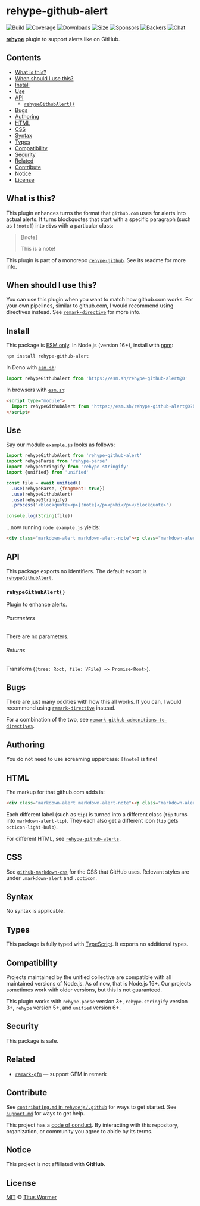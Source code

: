 # rehype-github-alert

[![Build][build-badge]][build]
[![Coverage][coverage-badge]][coverage]
[![Downloads][downloads-badge]][downloads]
[![Size][size-badge]][size]
[![Sponsors][sponsors-badge]][collective]
[![Backers][backers-badge]][collective]
[![Chat][chat-badge]][chat]

**[rehype][]** plugin to support alerts like on GitHub.

## Contents

* [What is this?](#what-is-this)
* [When should I use this?](#when-should-i-use-this)
* [Install](#install)
* [Use](#use)
* [API](#api)
  * [`rehypeGithubAlert()`](#rehypegithubalert)
* [Bugs](#bugs)
* [Authoring](#authoring)
* [HTML](#html)
* [CSS](#css)
* [Syntax](#syntax)
* [Types](#types)
* [Compatibility](#compatibility)
* [Security](#security)
* [Related](#related)
* [Contribute](#contribute)
* [Notice](#notice)
* [License](#license)

## What is this?

This plugin enhances turns the format that `github.com` uses for alerts
into actual alerts.
It turns blockquotes that start with a specific paragraph (such as `[!note]`)
into `div`s with a particular class:

> \[!note]
>
> This is a note!

This plugin is part of a monorepo [`rehype-github`][monorepo].
See its readme for more info.

## When should I use this?

You can use this plugin when you want to match how github.com works.
For your own pipelines,
similar to github.com,
I would recommend using directives instead.
See [`remark-directive`][remark-directive] for more info.

## Install

This package is [ESM only][esm].
In Node.js (version 16+),
install with [npm][]:

```sh
npm install rehype-github-alert
```

In Deno with [`esm.sh`][esmsh]:

```js
import rehypeGithubAlert from 'https://esm.sh/rehype-github-alert@0'
```

In browsers with [`esm.sh`][esmsh]:

```html
<script type="module">
  import rehypeGithubAlert from 'https://esm.sh/rehype-github-alert@0?bundle'
</script>
```

## Use

Say our module `example.js` looks as follows:

```js
import rehypeGithubAlert from 'rehype-github-alert'
import rehypeParse from 'rehype-parse'
import rehypeStringify from 'rehype-stringify'
import {unified} from 'unified'

const file = await unified()
  .use(rehypeParse, {fragment: true})
  .use(rehypeGithubAlert)
  .use(rehypeStringify)
  .process('<blockquote><p>[!note]</p><p>hi</p></blockquote>')

console.log(String(file))
```

…now running `node example.js` yields:

```html
<div class="markdown-alert markdown-alert-note"><p class="markdown-alert-title"><svg class="octicon octicon-info mr-2" viewBox="0 0 16 16" version="1.1" width="16" height="16" aria-hidden="true"><path d="M0 8a8 8 0 1 1 16 0A8 8 0 0 1 0 8Zm8-6.5a6.5 6.5 0 1 0 0 13 6.5 6.5 0 0 0 0-13ZM6.5 7.75A.75.75 0 0 1 7.25 7h1a.75.75 0 0 1 .75.75v2.75h.25a.75.75 0 0 1 0 1.5h-2a.75.75 0 0 1 0-1.5h.25v-2h-.25a.75.75 0 0 1-.75-.75ZM8 6a1 1 0 1 1 0-2 1 1 0 0 1 0 2Z"></path></svg>Note</p><p>hi</p></div>
```

## API

This package exports no identifiers.
The default export is
[`rehypeGithubAlert`][api-rehype-github-alert].

### `rehypeGithubAlert()`

Plugin to enhance alerts.

###### Parameters

There are no parameters.

###### Returns

Transform (`(tree: Root, file: VFile) => Promise<Root>`).

## Bugs

There are just many oddities with how this all works.
If you can,
I would recommend using [`remark-directive`][remark-directive] instead.

For a combination of the two,
see
[`remark-github-admonitions-to-directives`][remark-github-admonitions-etc].

## Authoring

You do not need to use screaming uppercase:
`[!note]` is fine!

## HTML

The markup for that github.com adds is:

```html
<div class="markdown-alert markdown-alert-note"><p class="markdown-alert-title"><svg class="octicon octicon-info mr-2" viewBox="0 0 16 16" version="1.1" width="16" height="16" aria-hidden="true"><path d="M0 8a8 8 0 1 1 16 0A8 8 0 0 1 0 8Zm8-6.5a6.5 6.5 0 1 0 0 13 6.5 6.5 0 0 0 0-13ZM6.5 7.75A.75.75 0 0 1 7.25 7h1a.75.75 0 0 1 .75.75v2.75h.25a.75.75 0 0 1 0 1.5h-2a.75.75 0 0 1 0-1.5h.25v-2h-.25a.75.75 0 0 1-.75-.75ZM8 6a1 1 0 1 1 0-2 1 1 0 0 1 0 2Z"></path></svg>Note</p><p>hi</p></div>
```

Each different label (such as `tip`) is turned into a different class
(`tip` turns into `markdown-alert-tip`).
They each also get a different icon (`tip` gets `octicon-light-bulb`).

For different HTML,
see
[`rehype-github-alerts`][rehype-github-alerts].

## CSS

See [`github-markdown-css`][github-markdown-css] for the CSS that GitHub uses.
Relevant styles are under `.markdown-alert` and `.octicon`.

## Syntax

No syntax is applicable.

## Types

This package is fully typed with [TypeScript][].
It exports no additional types.

## Compatibility

Projects maintained by the unified collective are compatible with all maintained
versions of Node.js.
As of now,
that is Node.js 16+.
Our projects sometimes work with older versions,
but this is not guaranteed.

This plugin works with `rehype-parse` version 3+,
`rehype-stringify` version 3+,
`rehype` version 5+,
and `unified` version 6+.

## Security

This package is safe.

## Related

* [`remark-gfm`](https://github.com/remarkjs/remark-gfm)
  — support GFM in remark

## Contribute

See [`contributing.md` in `rehypejs/.github`][contributing] for ways to get
started.
See [`support.md`][support] for ways to get help.

This project has a [code of conduct][coc].
By interacting with this repository,
organization,
or community you agree to abide by its terms.

## Notice

This project is not affiliated with **GitHub**.

## License

[MIT][license] © [Titus Wormer][author]

<!-- Definitions -->

[build-badge]: https://github.com/rehypejs/rehype-github/workflows/main/badge.svg

[build]: https://github.com/rehypejs/rehype-github/actions

[coverage-badge]: https://img.shields.io/codecov/c/github/rehypejs/rehype-github.svg

[coverage]: https://codecov.io/github/rehypejs/rehype-github

[downloads-badge]: https://img.shields.io/npm/dm/rehype-github-color.svg

[downloads]: https://www.npmjs.com/package/rehype-github-color

[size-badge]: https://img.shields.io/bundlephobia/minzip/rehype-github-color.svg

[size]: https://bundlephobia.com/result?p=rehype-github-color

[sponsors-badge]: https://opencollective.com/unified/sponsors/badge.svg

[backers-badge]: https://opencollective.com/unified/backers/badge.svg

[collective]: https://opencollective.com/unified

[chat-badge]: https://img.shields.io/badge/chat-discussions-success.svg

[chat]: https://github.com/rehypejs/rehype/discussions

[npm]: https://docs.npmjs.com/cli/install

[esmsh]: https://esm.sh

[license]: ../../license

[author]: https://wooorm.com

[contributing]: https://github.com/rehypejs/.github/blob/main/contributing.md

[support]: https://github.com/rehypejs/.github/blob/main/support.md

[coc]: https://github.com/rehypejs/.github/blob/main/code-of-conduct.md

[esm]: https://gist.github.com/sindresorhus/a39789f98801d908bbc7ff3ecc99d99c

[typescript]: https://www.typescriptlang.org

[monorepo]: https://github.com/rehypejs/rehype-github

[github-markdown-css]: https://github.com/sindresorhus/github-markdown-css

[rehype-github-alerts]: https://github.com/chrisweb/rehype-github-alerts

[rehype]: https://github.com/rehypjs/rehype

[remark-directive]: https://github.com/remarkjs/remark-directive

[remark-github-admonitions-etc]: https://github.com/incentro-ecx/remark-github-admonitions-to-directives

[api-rehype-github-alert]: #rehypegithubalert
